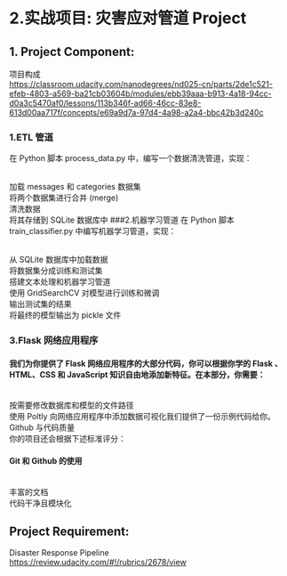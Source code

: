 # 2.实战项目: 灾害应对管道 Project
## 1. Project Component:
项目构成
<br>https://classroom.udacity.com/nanodegrees/nd025-cn/parts/2de1c521-efeb-4803-a569-ba21cb03604b/modules/ebb39aaa-b913-4a18-94cc-d0a3c5470af0/lessons/113b346f-ad66-46cc-83e8-613d00aa717f/concepts/e69a9d7a-97d4-4a98-a2a4-bbc42b3d240c
### 1.ETL 管道
在 Python 脚本 process_data.py 中，编写一个数据清洗管道，实现：

<br>加载 messages 和 categories 数据集
<br>将两个数据集进行合并 (merge)
<br>清洗数据
<br>将其存储到 SQLite 数据库中
###2.机器学习管道
在 Python 脚本 train_classifier.py 中编写机器学习管道，实现：

<br>从 SQLite 数据库中加载数据
<br>将数据集分成训练和测试集
<br>搭建文本处理和机器学习管道
<br>使用 GridSearchCV 对模型进行训练和微调
<br>输出测试集的结果
<br>将最终的模型输出为 pickle 文件
### 3.Flask 网络应用程序
#### 我们为你提供了 Flask 网络应用程序的大部分代码，你可以根据你学的 Flask 、HTML、CSS 和 JavaScript 知识自由地添加新特征。在本部分，你需要：

<br>按需要修改数据库和模型的文件路径
<br>使用 Poltly 向网络应用程序中添加数据可视化我们提供了一份示例代码给你。
<br>Github 与代码质量
<br>你的项目还会根据下述标准评分：

#### Git 和 Github 的使用
<br>丰富的文档
<br>代码干净且模块化

## Project Requirement:
Disaster Response Pipeline
<br>https://review.udacity.com/#!/rubrics/2678/view

